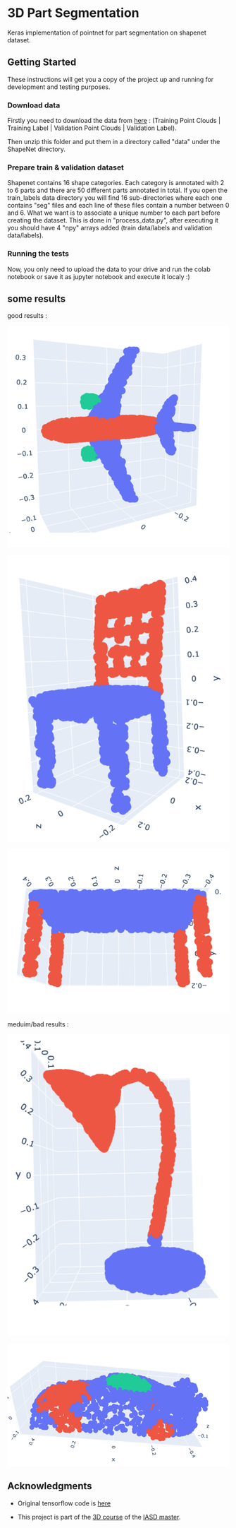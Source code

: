 # 3D Part Segmentation

Keras implementation of pointnet for part segmentation on shapenet dataset.

## Getting Started

These instructions will get you a copy of the project up and running for development and testing purposes. 

### Download data

Firstly you need to download the data from [here](https://shapenet.cs.stanford.edu/iccv17/) : (Training Point Clouds | Training Label | Validation Point Clouds | Validation Label).

Then unzip this folder and put them in a directory called "data" under the ShapeNet directory.

### Prepare train & validation dataset

Shapenet contains 16 shape categories. Each category is annotated with 2 to 6 parts and there are 50 different parts annotated in total.
If you open the train_labels data directory you will find 16 sub-directories where each one contains "seg" files and each line of these files contain a number between 0 and 6. What we want is to associate a unique number to each part before creating the dataset.
This is done in "process_data.py", after executing it you should have 4 "npy" arrays added (train data/labels and validation data/labels). 

### Running the tests

Now, you only need to upload the data to your drive and run the colab notebook or save it as jupyter notebook and execute it localy :)

## some results

good results : 


![](results/plane.png?raw=true)


![](results/chair.png?raw=true)


![](results/table1.png?raw=true)


meduim/bad results : 


![](results/LAMPE.png)


![](results/CAR1.png)



## Acknowledgments

* Original tensorflow code is [here](https://github.com/charlesq34/pointnet)

* This project is part of the [3D course](http://caor-mines-paristech.fr/fr/cours-npm3d/) of the [IASD master](https://www.lamsade.dauphine.fr/wp/iasd/en/).

